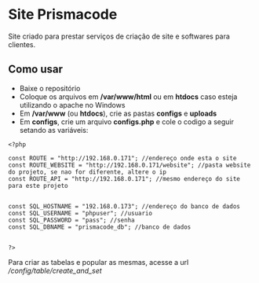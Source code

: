 # Site Prismacode

Site criado para prestar serviços de criação de site e softwares para clientes.

## Como usar

- Baixe o repositório
- Coloque os arquivos em **/var/www/html** ou em **htdocs** caso esteja utilizando o apache no Windows
- Em **/var/www** (ou **htdocs**), crie as pastas **configs** e **uploads**
- Em **configs**, crie um arquivo **configs.php** e cole o codigo a seguir setando as variáveis:

```
<?php

const ROUTE = "http://192.168.0.171"; //endereço onde esta o site
const ROUTE_WEBSITE = "http://192.168.0.171/website"; //pasta website do projeto, se nao for diferente, altere o ip
const ROUTE_API = "http://192.168.0.171"; //mesmo endereço do site para este projeto


const SQL_HOSTNAME = "192.168.0.173"; //endereço do banco de dados
const SQL_USERNAME = "phpuser"; //usuario
const SQL_PASSWORD = "pass"; //senha
const SQL_DBNAME = "prismacode_db"; //banco de dados


?>
```

Para criar as tabelas e popular as mesmas, acesse a url */config/table/create_and_set*